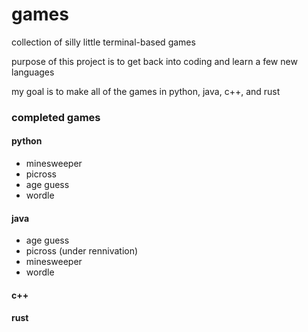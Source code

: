 # games
collection of silly little terminal-based games

purpose of this project is to get back into coding and learn a few new languages

my goal is to make all of the games in python, java, c++, and rust

### completed games
#### python
- minesweeper
- picross
- age guess
- wordle

#### java
- age guess
- picross (under rennivation)
- minesweeper
- wordle

#### c++

#### rust
